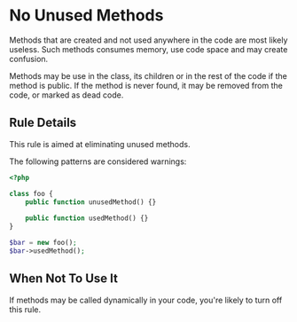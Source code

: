 <!-- Good Practices -->
# No Unused Methods

Methods that are created and not used anywhere in the code are most likely useless. Such methods consumes memory, use code space and may create confusion.

Methods may be use in the class, its children or in the rest of the code if the method is public. If the method is never found, it may be removed from the code, or marked as dead code.

## Rule Details

This rule is aimed at eliminating unused methods.

The following patterns are considered warnings:

```php
<?php

class foo {
	public function unusedMethod() {}
	
	public function usedMethod() {}
}

$bar = new foo();
$bar->usedMethod();

```

## When Not To Use It

If methods may be called dynamically in your code, you're likely to turn off this rule.
